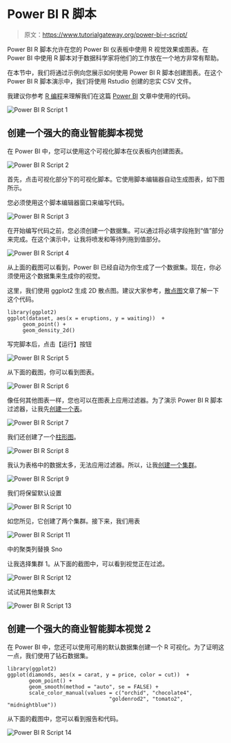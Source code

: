 # Power BI R 脚本

> 原文：<https://www.tutorialgateway.org/power-bi-r-script/>

Power BI R 脚本允许在您的 Power BI 仪表板中使用 R 视觉效果或图表。在 Power BI 中使用 R 脚本对于数据科学家将他们的工作放在一个地方非常有帮助。

在本节中，我们将通过示例向您展示如何使用 Power BI R 脚本创建图表。在这个 Power BI R 脚本演示中，我们将使用 Rstudio 创建的忠实 CSV 文件。

我建议你参考 [R 编程](https://www.tutorialgateway.org/r-programming/)来理解我们在这篇 [Power BI](https://www.tutorialgateway.org/power-bi-tutorial/) 文章中使用的代码。

![Power BI R Script 1](img/ac43f01dac06ebfc2c653c8ebdc371ca.png)

## 创建一个强大的商业智能脚本视觉

在 Power BI 中，您可以使用这个可视化脚本在仪表板内创建图表。

![Power BI R Script 2](img/860303fa50ae8a08efd3a3b1891934bf.png)

首先，点击可视化部分下的可视化脚本。它使用脚本编辑器自动生成图表，如下图所示。

您必须使用这个脚本编辑器窗口来编写代码。

![Power BI R Script 3](img/fb542dee7017b47b33bb8a24573818be.png)

在开始编写代码之前，您必须创建一个数据集。可以通过将必填字段拖到“值”部分来完成。在这个演示中，让我将喷发和等待列拖到值部分。

![Power BI R Script 4](img/43bc5cbc557446a6af46d0b0389ab8f8.png)

从上面的截图可以看到，Power BI 已经自动为你生成了一个数据集。现在，你必须使用这个数据集来生成你的视觉。

这里，我们使用 ggplot2 生成 2D 散点图。建议大家参考，[散点图](https://www.tutorialgateway.org/r-ggplot2-scatter-plot/)文章了解一下这个代码。

```
library(ggplot2)
ggplot(dataset, aes(x = eruptions, y = waiting))  +  
     geom_point() + 
     geom_density_2d()

```

写完脚本后，点击【运行】按钮

![Power BI R Script 5](img/6ac3b8f630bd68fb103f2b4eae6a400e.png)

从下面的截图，你可以看到图表。

![Power BI R Script 6](img/2ae14812488fe52fc9f88a788f0a7fc4.png)

像任何其他图表一样，您也可以在图表上应用过滤器。为了演示 Power BI R 脚本过滤器，让我先[创建一个表](https://www.tutorialgateway.org/create-a-table-in-power-bi/)。

![Power BI R Script 7](img/43985a3d9c6becb93b903552add059cc.png)

我们还创建了一个[柱形图](https://www.tutorialgateway.org/column-chart-in-power-bi/)。

![Power BI R Script 8](img/ed28530792cb1d07b1f747cdfb410724.png)

我认为表格中的数据太多，无法应用过滤器。所以，让我[创建一个集群](https://www.tutorialgateway.org/power-bi-clusters/)。

![Power BI R Script 9](img/8bc62e6dc5651b6506851cb933ad943a.png)

我们将保留默认设置

![Power BI R Script 10](img/791396770e1b199d94085837259bffbe.png)

如您所见，它创建了两个集群。接下来，我们用表

![Power BI R Script 11](img/e2f6d7a779d9e4d53e5b7b22cc71b4e1.png)

中的聚类列替换 Sno

让我选择集群 1。从下面的截图中，可以看到视觉正在过滤。

![Power BI R Script 12](img/9225c91cfa678c3a06bded728c33248e.png)

试试用其他集群太

![Power BI R Script 13](img/3bef95a775b90851fb8a98c13b999ceb.png)

## 创建一个强大的商业智能脚本视觉 2

在 Power BI 中，您还可以使用可用的默认数据集创建一个 R 可视化。为了证明这一点，我们使用了钻石数据集。

```
library(ggplot2)
ggplot(diamonds, aes(x = carat, y = price, color = cut))  +  
       geom_point() + 
       geom_smooth(method = "auto", se = FALSE) +  
       scale_color_manual(values = c("orchid", "chocolate4",   
                                 "goldenrod2", "tomato2", "midnightblue"))
```

从下面的截图中，您可以看到报告和代码。

![Power BI R Script 14](img/4cd89e31d318bf4d9c8090d28e38dd4d.png)